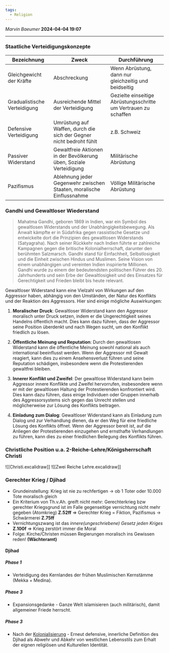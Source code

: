 ```yaml
---
tags:
  - Religion
---
```

*Marvin Baeumer* **2024-04-04 19:07**

---
### Staatliche Verteidigungskonzepte

| Bezeichnung                  | Zweck                                                                  | Durchführung                                                       |
| ---------------------------- | ---------------------------------------------------------------------- | ------------------------------------------------------------------ |
| Gleichgewicht der Kräfte     | Abschreckung                                                           | Wenn Abrüstung, dann nur<br>gleichzeitig und beidseitig            |
| Gradualistische Verteidigung | Ausreichende Mittel <br>der Verteidigung                               | Gezielte einseitige Abrüstungsschritte<br>um Vertrauen zu schaffen |
| Defensive Verteidigung       | Umrüstung auf Waffen, durch die sich der Gegner<br>nicht bedroht fühlt | z.B. Schweiz                                                       |
| Passiver Widerstand          | Gewaltfreie Aktionen in der Bevölkerung üben, Soziale Verteidigung     | Militärische Abrüstung                                             |
| Pazifismus                   | Ablehnung jeder Gegenwehr zwischen Staaten, moralische Einflussnahme   | Völlige Militärische Abrüstung                                     |

<div style="page-break-after: always;"></div>

### Gandhi und Gewaltloser Wiederstand
> Mahatma Gandhi, geboren 1869 in Indien, war ein Symbol des gewaltlosen Widerstands und der Unabhängigkeitsbewegung. Als Anwalt kämpfte er in Südafrika gegen rassistische Gesetze und entwickelte dort die Prinzipien des gewaltlosen Widerstands (Satyagraha). Nach seiner Rückkehr nach Indien führte er zahlreiche Kampagnen gegen die britische Kolonialherrschaft, darunter den berühmten Salzmarsch. Gandhi stand für Einfachheit, Selbstlosigkeit und die Einheit zwischen Hindus und Muslimen. Seine Vision von einem unabhängigen und vereinten Indien inspirierte Millionen. Gandhi wurde zu einem der bedeutendsten politischen Führer des 20. Jahrhunderts und sein Erbe der Gewaltlosigkeit und des Einsatzes für Gerechtigkeit und Frieden bleibt bis heute relevant.

Gewaltloser Widerstand kann eine Vielzahl von Wirkungen auf den Aggressor haben, abhängig von den Umständen, der Natur des Konflikts und der Reaktion des Aggressors. Hier sind einige mögliche Auswirkungen:

1. **Moralischer Druck**: Gewaltloser Widerstand kann den Aggressor moralisch unter Druck setzen, indem er die Ungerechtigkeit seines Handelns öffentlich macht. Dies kann dazu führen, dass der Aggressor seine Position überdenkt und nach Wegen sucht, um den Konflikt friedlich zu lösen.
    
2. **Öffentliche Meinung und Reputation**: Durch den gewaltlosen Widerstand kann die öffentliche Meinung sowohl national als auch international beeinflusst werden. Wenn der Aggressor mit Gewalt reagiert, kann dies zu einem Ansehensverlust führen und seine Reputation schädigen, insbesondere wenn die Protestierenden gewaltfrei bleiben.
    
3. **Innerer Konflikt und Zweifel**: Der gewaltlose Widerstand kann beim Aggressor innere Konflikte und Zweifel hervorrufen, insbesondere wenn er mit der gewaltlosen Haltung der Protestierenden konfrontiert wird. Dies kann dazu führen, dass einige Individuen oder Gruppen innerhalb des Aggressorsystems sich gegen das Unrecht stellen und möglicherweise zur Lösung des Konflikts beitragen.
    
4. **Einladung zum Dialog**: Gewaltloser Widerstand kann als Einladung zum Dialog und zur Verhandlung dienen, da er den Weg für eine friedliche Lösung des Konflikts öffnet. Wenn der Aggressor bereit ist, auf die Anliegen der Protestierenden einzugehen und ernsthafte Verhandlungen zu führen, kann dies zu einer friedlichen Beilegung des Konflikts führen.
### Christliche Position u.a. 2-Reiche-Lehre/Königsherrschaft Christi
![[Christi.excalidraw]]
![[Zwei Reiche Lehre.excalidraw]]

<div style="page-break-after: always;"></div>

### Gerechter Krieg / Djihad
- Grundeinstellung: Krieg ist nie zu rechfertigen $\rightarrow$ ob 1 Toter oder 10.000 Tote moralisch gleich 
- Ein Kriterium von Th.v.Ah. greift nicht mehr: Gerechterkrieg bzw gerechter Kriegsgrund ist im Falle gegenseitige vernichtung nicht mehr gegeben (Atomkrieg) **Z.52ff** $\Rightarrow$ Gerechter Krieg = Fiktion, Pazifismus $\rightarrow$ Schwärmerei **Z.75ff**
- Vernichtungszwang ist das *innere(ungeschriebene) Gesetz jeden Kriges* **Z.100f** $\Rightarrow$ Krieg zerstört immer die Moral
-  Folge: Kirche/Christen müssen Regierungen moralisch ins Gewissen reden! **(Wächteramt)**
#### Djihad
##### Phase 1
- Verteidigung des Kernlandes der frühen Muslimischen Kernstämme $($Mekka + Medina$)$. 
##### Phase 3
- Expansionsgedanke - Ganze Welt islamisieren $($auch militärisch$)$, damit allgemeiner Friede herrscht.
##### Phase 3
- Nach der [Kolonialisierung](5%20Kolonialisierung.md) - Erneut defensive, innerliche Definition des Djihad als Abwehr und Abkehr von westlichen Lebensstils zum Erhalt der eignen religiösen und Kulturellen Identität. 